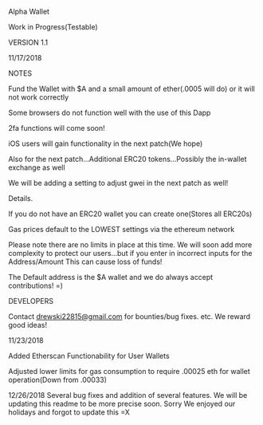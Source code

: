 Alpha Wallet

Work in Progress(Testable)


VERSION 1.1

11/17/2018

NOTES

Fund the Wallet with $A and a small amount of ether(.0005 will do) or it will not work correctly

Some browsers do not function well with the use of this Dapp

2fa functions will come soon!

iOS users will gain functionality in the next patch(We hope)

Also for the next patch...Additional ERC20 tokens...Possibly the in-wallet exchange as well

We will be adding a setting to adjust gwei in the next patch as well!

Details.

If you do not have an ERC20 wallet you can create one(Stores all ERC20s)

Gas prices default to the LOWEST settings via the ethereum network


Please note there are no limits in place at this time. We will soon add more complexity to protect our users...but if you enter in incorrect inputs for the Address/Amount This can cause loss of funds!

The Default address is the $A wallet and we do always accept contributions! =)


DEVELOPERS

Contact drewski22815@gmail.com for bounties/bug fixes. etc. We reward good ideas!

11/23/2018 

Added Etherscan Functionability for User Wallets

Adjusted lower limits for gas consumption to require .00025 eth for wallet operation(Down from .00033)

12/26/2018 Several bug fixes and addition of several features. We will be updating this readme to be more precise soon. Sorry We enjoyed our holidays and forgot to update this =X





